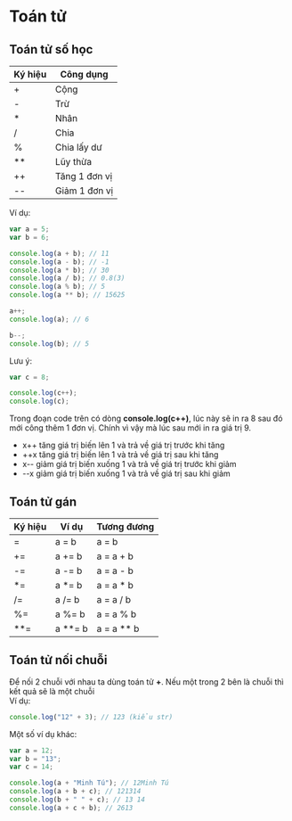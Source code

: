# Toán tử

## Toán tử số học

| Ký hiệu | Công dụng     |
| ------- | ------------- |
| +       | Cộng          |
| -       | Trừ           |
| \*      | Nhân          |
| /       | Chia          |
| %       | Chia lấy dư   |
| \*\*    | Lũy thừa      |
| ++      | Tăng 1 đơn vị |
| --      | Giảm 1 đơn vị |

Ví dụ:

```js
var a = 5;
var b = 6;

console.log(a + b); // 11
console.log(a - b); // -1
console.log(a * b); // 30
console.log(a / b); // 0.8(3)
console.log(a % b); // 5
console.log(a ** b); // 15625

a++;
console.log(a); // 6

b--;
console.log(b); // 5
```

Lưu ý:

```js
var c = 8;

console.log(c++);
console.log(c);
```

Trong đoạn code trên có dòng **console.log(c++)**, lúc này sẽ in ra 8 sau đó mới công thêm 1 đơn vị. Chính vì vậy mà lúc sau mới in ra giá trị 9.

- x++ tăng giá trị biến lên 1 và trả về giá trị trước khi tăng
- ++x tăng giá trị biến lên 1 và trả về giá trị sau khi tăng
- x-- giảm giá trị biến xuống 1 và trả về giá trị trước khi giảm
- --x giảm giá trị biến xuống 1 và trả về giá trị sau khi giảm

## Toán tử gán

| Ký hiệu | Ví dụ     | Tương đương  |
| ------- | --------- | ------------ |
| =       | a = b     | a = b        |
| +=      | a += b    | a = a + b    |
| -=      | a -= b    | a = a - b    |
| \*=     | a \*= b   | a = a \* b   |
| /=      | a /= b    | a = a / b    |
| %=      | a %= b    | a = a % b    |
| \*\*=   | a \*\*= b | a = a \*\* b |

## Toán tử nối chuỗi

Để nối 2 chuỗi với nhau ta dùng toán tử **+**.
Nếu một trong 2 bên là chuỗi thì kết quả sẽ là một chuỗi  
Ví dụ:

```js
console.log("12" + 3); // 123 (kiểu str)
```

Một số ví dụ khác:

```js
var a = 12;
var b = "13";
var c = 14;

console.log(a + "Minh Tú"); // 12Minh Tú
console.log(a + b + c); // 121314
console.log(b + " " + c); // 13 14
console.log(a + c + b); // 2613
```
